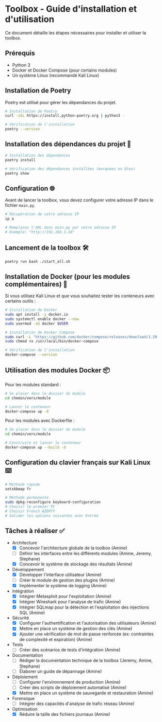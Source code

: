 # Toolbox - Guide d'installation et d'utilisation

Ce document détaille les étapes nécessaires pour installer et utiliser la toolbox.

## Prérequis

- Python 3
- Docker et Docker Compose (pour certains modules)
- Un système Linux (recommandé Kali Linux)

## Installation de Poetry

Poetry est utilisé pour gérer les dépendances du projet.

```bash
# Installation de Poetry
curl -sSL https://install.python-poetry.org | python3 -

# Vérification de l'installation
poetry --version
```

## Installation des dépendances du projet 🔵

```bash
# Installation des dépendances
poetry install

# Vérification des dépendances installées (marquées en bleu)
poetry show
```

## Configuration 🌐

Avant de lancer la toolbox, vous devez configurer votre adresse IP dans le fichier `main.py`.

```bash
# Récupération de votre adresse IP
ip a

# Remplacez l'URL dans main.py par votre adresse IP
# Exemple: "http://192.168.1.10"
```

## Lancement de la toolbox 🛠️

```bash
poetry run bash ./start_all.sh
```

## Installation de Docker (pour les modules complémentaires) 🐳

Si vous utilisez Kali Linux et que vous souhaitez tester les conteneurs avec certains outils :

```bash
# Installation de Docker
sudo apt install -y docker.io
sudo systemctl enable docker --now
sudo usermod -aG docker $USER

# Installation de Docker Compose
sudo curl -L "https://github.com/docker/compose/releases/download/1.29.2/docker-compose-$(uname -s)-$(uname -m)" -o /usr/local/bin/docker-compose
sudo chmod +x /usr/local/bin/docker-compose

# Vérification de l'installation
docker-compose --version
```

## Utilisation des modules Docker 📦

Pour les modules standard :

```bash
# Se placer dans le dossier du module
cd chemin/vers/module

# Lancer le conteneur
docker-compose up -d
```

Pour les modules avec Dockerfile :

```bash
# Se placer dans le dossier du module
cd chemin/vers/module

# Construire et lancer le conteneur
docker-compose up --build -d
```

## Configuration du clavier français sur Kali Linux ⌨️

```bash
# Méthode rapide
setxkbmap fr

# Méthode permanente
sudo dpkg-reconfigure keyboard-configuration
# Choisir le premier PC
# Choisir French AZERTY
# Valider les options suivantes avec Entrée
```

## Tâches à réaliser ✅ 

- Architecture
  - [x] Concevoir l'architecture globale de la toolbox (Amine)
  - [ ] Définir les interfaces entre les différents modules (Amine, Jeremy, Stephane)
  - [x] Concevoir le système de stockage des résultats (Amine)
- Développement
  - [x] Développer l'interface utilisateur (Amine)
  - [ ] Créer le module de gestion des plugins (Amine)
  - [x] Implémenter le système de logging (Amine)
- Intégration
  - [x] Intégrer Metasploit pour l'exploitation (Amine)
  - [x] Intégrer Wireshark pour l'analyse de trafic (Amine)
  - [x] Intégrer SQLmap pour la détection et l'exploitation des injections SQL (Amine)
- Sécurité
  - [x] Configurer l'authentification et l'autorisation des utilisateurs (Amine)
  - [x] Mettre en place un système de gestion des clés (Amine)
  - [x] Ajouter une vérification de mot de passe renforcée (ex: contraintes de complexité et expiration) (Amine)
- Tests
  - [ ] Créer des scénarios de tests d'intégration (Amine)
- Documentation
  - [ ] Rédiger la documentation technique de la toolbox (Jeremy, Amine, Stephane)
  - [ ] Élaborer un guide de dépannage (Amine)
- Déploiement
  - [ ] Configurer l'environnement de production (Amine)
  - [ ] Créer des scripts de déploiement automatisé (Amine)
  - [x] Mettre en place un système de sauvegarde et restauration (Amine)
- Forensique
  - [ ] Intégrer des capacités d'analyse de trafic réseau (Amine)
- Optimisation
  - [x] Réduire la taille des fichiers journaux (Amine)